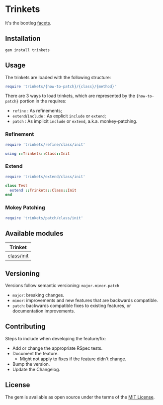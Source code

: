 # Trinkets

It's the bootleg [facets](https://github.com/rubyworks/facets?tab=readme-ov-file#ruby-facets).

## Installation

```
gem install trinkets
```

## Usage

The trinkets are loaded with the following structure:
```ruby
require 'trinkets/{how-to-patch}/{class}/{method}'
```

There are 3 ways to load trinkets, which are represented by the `{how-to-patch}` portion in the requires:
* `refine` : As refinements;
* `extend`/`include` : As explicit `include` or `extend`;
* `patch` : As implicit `include` or `extend`, a.k.a. monkey-patching.

### Refinement

```ruby
require 'trinkets/refine/class/init'

using ::Trinkets::Class::Init
```

### Extend

```ruby
require 'trinkets/extend/class/init'

class Test
  extend ::Trinkets::Class::Init
end
```

### Mokey Patching

```ruby
require 'trinkets/patch/class/init'
```

## Available modules

|Trinket|
|---|
|[class/init](doc/class/init.md)|

## Versioning

Versions follow semantic versioning: `major.minor.patch`
* `major`: breaking changes.
* `minor`: improvements and new features that are backwards compatible.
* `patch`: backwards compatible fixes to existing features, or documentation improvements.

[//]: # (TODO: Development)

## Contributing

Steps to include when developing the feature/fix:
* Add or change the appropriate RSpec tests.
* Document the feature.
  * Might not apply to fixes if the feature didn't change.
* Bump the version.
* Update the Changelog.

[//]: # (TODO: Contributing)

## License

The gem is available as open source under the terms of the [MIT License](https://opensource.org/licenses/MIT).
